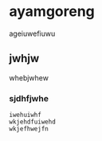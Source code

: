 # ayamgoreng

ageiuwefiuwu

## jwhjw

whebjwhew

### sjdhfjwhe

```
iwehuiwhf
wkjehdfuiwehd
wkjefhwejfn
```